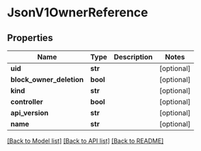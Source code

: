 # JsonV1OwnerReference


## Properties
Name | Type | Description | Notes
------------ | ------------- | ------------- | -------------
**uid** | **str** |  | [optional] 
**block_owner_deletion** | **bool** |  | [optional] 
**kind** | **str** |  | [optional] 
**controller** | **bool** |  | [optional] 
**api_version** | **str** |  | [optional] 
**name** | **str** |  | [optional] 

[[Back to Model list]](../README.md#documentation-for-models) [[Back to API list]](../README.md#documentation-for-api-endpoints) [[Back to README]](../README.md)


